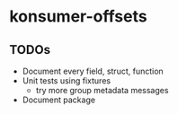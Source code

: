 # konsumer-offsets

## TODOs

* Document every field, struct, function
* Unit tests using fixtures
  * try more group metadata messages
* Document package